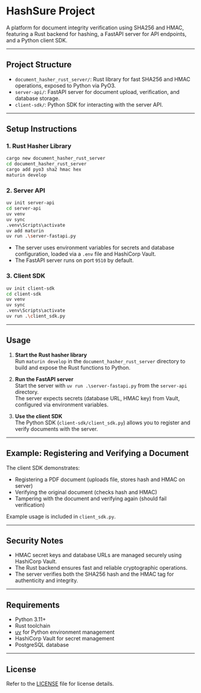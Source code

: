 # HashSure Project

A platform for document integrity verification using SHA256 and HMAC, featuring a Rust backend for hashing, a FastAPI server for API endpoints, and a Python client SDK.

---

## Project Structure

- `document_hasher_rust_server/`: Rust library for fast SHA256 and HMAC operations, exposed to Python via PyO3.
- `server-api/`: FastAPI server for document upload, verification, and database storage.
- `client-sdk/`: Python SDK for interacting with the server API.

---

## Setup Instructions

### 1. Rust Hasher Library

```sh
cargo new document_hasher_rust_server
cd document_hasher_rust_server
cargo add pyo3 sha2 hmac hex
maturin develop
```

### 2. Server API

```sh
uv init server-api
cd server-api
uv venv
uv sync
.venv\Scripts\activate
uv add maturin
uv run .\server-fastapi.py
```

- The server uses environment variables for secrets and database configuration, loaded via a `.env` file and HashiCorp Vault.
- The FastAPI server runs on port `9510` by default.

### 3. Client SDK

```sh
uv init client-sdk
cd client-sdk
uv venv
uv sync
.venv\Scripts\activate
uv run .\client_sdk.py
```

---

## Usage

1. **Start the Rust hasher library**  
   Run `maturin develop` in the `document_hasher_rust_server` directory to build and expose the Rust functions to Python.

2. **Run the FastAPI server**  
   Start the server with `uv run .\server-fastapi.py` from the `server-api` directory.  
   The server expects secrets (database URL, HMAC key) from Vault, configured via environment variables.

3. **Use the client SDK**  
   The Python SDK (`client-sdk/client_sdk.py`) allows you to register and verify documents with the server.

---

## Example: Registering and Verifying a Document

The client SDK demonstrates:

- Registering a PDF document (uploads file, stores hash and HMAC on server)
- Verifying the original document (checks hash and HMAC)
- Tampering with the document and verifying again (should fail verification)

Example usage is included in `client_sdk.py`.

---

## Security Notes

- HMAC secret keys and database URLs are managed securely using HashiCorp Vault.
- The Rust backend ensures fast and reliable cryptographic operations.
- The server verifies both the SHA256 hash and the HMAC tag for authenticity and integrity.

---

## Requirements

- Python 3.11+
- Rust toolchain
- [uv](https://github.com/astral-sh/uv) for Python environment management
- HashiCorp Vault for secret management
- PostgreSQL database

---

## License
Refer to the [LICENSE](./LICENSE) file for license details.